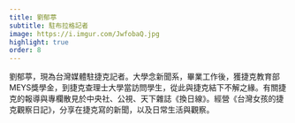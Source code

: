 ```yaml
---
title: 劉郁葶
subtitle: 駐布拉格記者
image: https://i.imgur.com/JwfobaQ.jpg
highlight: true
order: 8
---
```

劉郁葶，現為台灣媒體駐捷克記者。大學念新聞系，畢業工作後，獲捷克教育部MEYS獎學金，到捷克查理士大學當訪問學生，從此與捷克結下不解之緣。有關捷克的報導與專欄散見於中央社、公視、天下雜誌《換日線》。經營《台灣女孩的捷克觀察日記》，分享在捷克寫的新聞，以及日常生活與觀察。